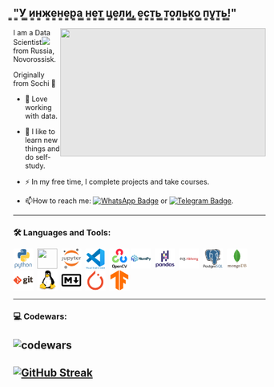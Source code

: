 ͇"͇У͇ ͇и͇н͇ж͇е͇н͇е͇р͇а͇ ͇н͇е͇т͇ ͇ц͇е͇л͇и͇,͇ ͇е͇с͇т͇ь͇ ͇т͇о͇л͇ь͇к͇о͇ ͇п͇у͇т͇ь͇!͇"
----------------
<img style="display: block;-webkit-user-select: none;margin: auto;background-color: hsl(0, 0%, 90%);" src="https://steamuserimages-a.akamaihd.net/ugc/1788485010715423616/083027AEA08645D61EC08F224D794DC5A4899AD8/?imw=512&amp;amp;imh=289&amp;amp;ima=fit&amp;amp;impolicy=Letterbox&amp;amp;imcolor=%23000000&amp;amp;letterbox=true;" align="right" width="410" height="255" >

   I am a Data Scientist<img src="https://media.giphy.com/media/WUlplcMpOCEmTGBtBW/giphy.gif" width="30"> from Russia, Novorossisk. 

Originally from Sochi 🌴

- :telescope: Love working with data.

- :seedling: I like to learn new things and do self-study.

- :zap: In my free time, I complete projects and take courses.
  
- :mailbox:How to reach me: [![WhatsApp Badge](https://img.shields.io/badge/WhatsApp-brightgreen?style=flat&logo=whatsapp&logoColor=white)](https://wa.me/89282746812) or [![Telegram Badge](https://img.shields.io/badge/-Telegram-blue?style=flat&logo=Telegram&logoColor=white)](https://t.me/Boton6355/)</a>.
</p>
   
-----------

### :hammer_and_wrench: Languages and Tools:
<div>
  <img src="https://github.com/devicons/devicon/blob/master/icons/python/python-original-wordmark.svg" title="Python" width="40" height="40"/>&nbsp;
   <img src="https://u.netology.ru/backend/uploads/page_assets/images/file/46693/tools_Scikit-learn_color.png" class="src-Landings-landing-ui-kit-components-Icon--root--OQrQH src-Landings-landing-ui-kit-components-Resume-components-Technology--icon--LYDQC" title="" width="40" height="40">&nbsp;
  <img src="https://github.com/devicons/devicon/blob/master/icons/jupyter/jupyter-original-wordmark.svg" title="Jupyter" width="40" height="40"/>&nbsp;
  <img src="https://github.com/devicons/devicon/blob/master/icons/vscode/vscode-original-wordmark.svg" title="VSCode" width="40" height="40"/>&nbsp;
   <img src="https://raw.githubusercontent.com/devicons/devicon/1119b9f84c0290e0f0b38982099a2bd027a48bf1/icons/opencv/opencv-original-wordmark.svg" height="40" width="40">
  <img src="https://github.com/devicons/devicon/blob/master/icons/numpy/numpy-original-wordmark.svg" title="NumPy" width="40" height="40"/>&nbsp;
  <img src="https://github.com/devicons/devicon/blob/master/icons/pandas/pandas-original-wordmark.svg" title="Pandas" alt="Pandas" width="40" height="40"/>&nbsp;
  <img src="https://github.com/devicons/devicon/blob/master/icons/sqlalchemy/sqlalchemy-original-wordmark.svg" title="SQLAlchemy" alt="SQLAlchemy" width="40" height="40"/>&nbsp;
  <img src="https://github.com/devicons/devicon/blob/master/icons/postgresql/postgresql-original-wordmark.svg" title="PostgreSQL" alt="PostgreSQL" width="40" height="40"/>&nbsp;
   <img src="https://raw.githubusercontent.com/devicons/devicon/1119b9f84c0290e0f0b38982099a2bd027a48bf1/icons/mongodb/mongodb-original-wordmark.svg" height="40" width="40">
  <img src="https://github.com/devicons/devicon/blob/master/icons/git/git-original-wordmark.svg" title="Git" width="40" height="40"/>&nbsp;
  <img src="https://github.com/devicons/devicon/blob/master/icons/linux/linux-original.svg" title="Linux" width="40" height="40"/>&nbsp;
  <img src="https://github.com/devicons/devicon/blob/master/icons/markdown/markdown-original.svg" title="Markdown" width="40" height="40"/>&nbsp;
<img src="https://raw.githubusercontent.com/devicons/devicon/1119b9f84c0290e0f0b38982099a2bd027a48bf1/icons/pytorch/pytorch-original.svg" height="40" width="40">&nbsp;
<img src="https://raw.githubusercontent.com/devicons/devicon/1119b9f84c0290e0f0b38982099a2bd027a48bf1/icons/tensorflow/tensorflow-original.svg" height="40" width="40">
   
-------------
   
### 💻 Codewars:
![codewars]("https://www.codewars.com/users/HZ2076/badges/large")
-------------
[![GitHub Streak](https://streak-stats.demolab.com?user=Khristo&theme=dark&border_radius=4.6)](https://git.io/streak-stats)
-------------
